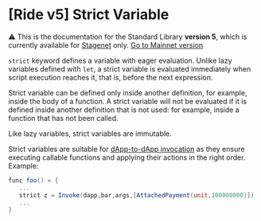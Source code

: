 # [Ride v5] Strict Variable

:warning: This is the documentation for the Standard Library **version 5**, which is currently available for [Stagenet](/en/blockchain/blockchain-network/) only. [Go to Mainnet version](/en/ride/variables/)

`strict` keyword defines a variable with eager evaluation. Unlike lazy variables defined with `let`, a strict variable is evaluated immediately when script execution reaches it, that is, before the next expression.

Strict variable can be defined only inside another definition, for example, inside the body of a function. A strict variable will not be evaluated if it is defined inside another definition that is not used: for example, inside a function that has not been called.

Like lazy variables, strict variables are immutable.

Strict variables are suitable for [dApp-to-dApp invocation](/en/ride/advanced/dapp-to-dapp) as they ensure executing callable functions and applying their actions in the right order. Example:

```scala
func foo() = {
   ...
   strict z = Invoke(dapp,bar,args,[AttachedPayment(unit,100000000)])
   ...
}
```